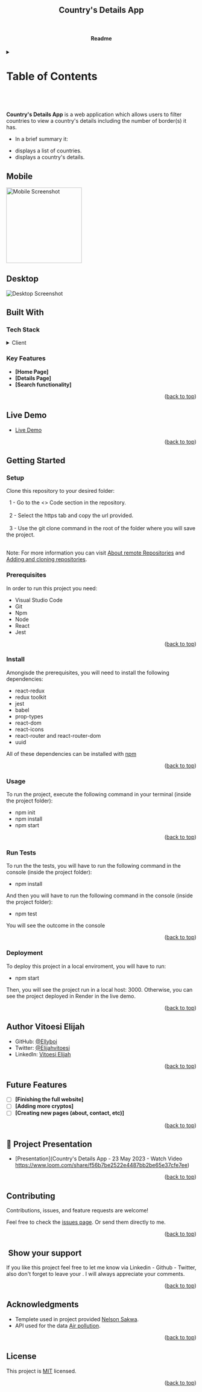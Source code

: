 <a name="readme-top"></a>

<div align="center">
  <h2><b>Country's Details App </b></h2>
   <h4><b>Readme</b></h4>

</div>

<!-- TABLE OF CONTENTS -->

<details>
  <summary>
    <h1> Table of Contents</h1>
  </summary>

- [ About the Project](#about-project)
  - [ Built With](#built-with)
    - [Tech Stack](#tech-stack)
    - [Key Features](#key-features)
  - [ Live Demo](#live-demo)
- [ Getting Started](#getting-started)
  - [Setup](#setup)
  - [Prerequisites](#prerequisites)
  - [Install](#install)
  - [Usage](#usage)
  - [Run tests](#run-tests)
  - [Deployment](#deployment)
- [ Authors](#authors)
- [ Future Features](#future-features)
- [ Contributing](#contributing)
- [ ️ Show your support](#support)
- [ Acknowledgements](#acknowledgements)
- [ FAQ](#faq)
- [ License](#license)
</details>


# <a name="about-project"></a>

**Country's Details App** is a web application which allows users to filter countries to view a country's details including the number of border(s) it has. 

- In a brief summary it: 
* displays a list of countries.
* displays a country's details.

## Mobile

<img src="https://i.ibb.co/k5LnZPk/cct-Mobile.png" alt="Mobile Screenshot" width="200">

## Desktop

<img src="https://i.ibb.co/NZ5LCw4/cct-Desktop.png" alt="Desktop Screenshot">


## Built With <a name="built-with"></a>

### Tech Stack <a name="tech-stack"></a>

<details>
    <summary>Client</summary>
    <ul>
        <li><a href="https://es.react.dev/">React</a></li>
        <li><a href="https://redux.js.org/">Redux</a></li>
        <li><a href="https://jestjs.io/">Jest (Testing)</a></li>
    </ul>
</details>


<!-- Features -->

### Key Features <a name="key-features"></a>


- **[Home Page]**
- **[Details Page]**
- **[Search functionality]**


<p align="right">(<a href="#readme-top">back to top</a>)</p>

<!-- LIVE DEMO -->

## Live Demo <a name="live-demo"></a>

- [Live Demo](https://www.loom.com/share/df65b6d1292846c88af2370c5ea6f109)

<p align="right">(<a href="#readme-top">back to top</a>)</p>

<!-- GETTING STARTED -->

## Getting Started <a name="getting-started"></a>


### Setup

Clone this repository to your desired folder: 

  1 - Go to the <> Code section in the repository. <br></br>
  2 - Select the https tab and copy the url provided. <br></br>
  3 - Use the git clone command in the root of the folder where you will save the project.<br></br>

Note: For more information you can visit <a href="https://docs.github.com/es/get-started/getting-started-with-git/about-remote-repositories" target="_blank">About remote Repositories</a> and <a href="https://docs.github.com/en/desktop/contributing-and-collaborating-using-github-desktop/adding-and-cloning-repositories/cloning-and-forking-repositories-from-github-desktop" target="_blank">Adding and cloning repositories</a>.

### Prerequisites

In order to run this project you need:
- Visual Studio Code
- Git
- Npm
- Node
- React
- Jest

<p align="right">(<a href="#readme-top">back to top</a>)</p>

### Install

Amongisde the prerequisites, you will need to install the following dependencies: 
- react-redux
- redux toolkit
- jest
- babel
- prop-types
- react-dom
- react-icons
- react-router and react-router-dom
- uuid

All of these dependencies can be installed with [npm](https://www.npmjs.com/)

<p align="right">(<a href="#readme-top">back to top</a>)</p>


### Usage <a name="usage"></a>

To run the project, execute the following command in your terminal (inside the project folder):

- npm init
- npm install
- npm start

<p align="right">(<a href="#readme-top">back to top</a>)</p>

### Run Tests <a name="run-tests"></a>

To run the the tests, you will have to run the following command in the console (inside the project folder): 

- npm install

And then you will have to run the following command in the console (inside the project folder): 

- npm test

You will see the outcome in the console

<p align="right">(<a href="#readme-top">back to top</a>)</p>


### Deployment <a name="deployment"></a>

To deploy this project in a local enviroment, you will have to run:

- npm start

Then, you will see the project run in a local host: 3000.
Otherwise, you can see the project deployed in Render in the live demo.

<p align="right">(<a href="#readme-top">back to top</a>)</p>

<!-- AUTHORS -->

## Author <a name="authors">Vitoesi Elijah</a>

  - GitHub: [@Ellyboi](https://github.com/Ellyboi)
  - Twitter: [@Elijahvitoesi](https://twitter.com/Elijahvitoesi)
  - LinkedIn: [Vitoesi Elijah](https://www.linkedin.com/in/vitoesi-elijah-61961611a/)

<p align="right">(<a href="#readme-top">back to top</a>)</p>

<!-- FUTURE FEATURES -->

## Future Features <a name="future-features"></a>


- [ ] **[Finishing the full website]**
- [ ] **[Adding more cryptos]**
- [ ] **[Creating new pages (about, contact, etc)]**

<p align="right">(<a href="#readme-top">back to top</a>)</p>


<!-- Project Presentation -->

## :movie_camera: Project Presentation <a name="project-presentation"></a>

- [Presentation](Country's Details App - 23 May 2023 - Watch Video https://www.loom.com/share/f56b7be2522e4487bb2be65e37cfe7ee)

<p align="right">(<a href="#readme-top">back to top</a>)</p>


<!-- CONTRIBUTING -->

## Contributing <a name="contributing"></a>

Contributions, issues, and feature requests are welcome!

Feel free to check the [issues page](). Or send them directly to me.

<p align="right">(<a href="#readme-top">back to top</a>)</p>

<!-- SUPPORT -->

## ️ Show your support <a name="support"></a>

If you like this project feel free to let me know via Linkedin - Github - Twitter, also don't forget to leave your ️. I will always appreciate your comments.

<p align="right">(<a href="#readme-top">back to top</a>)</p>

<!-- ACKNOWLEDGEMENTS -->

## Acknowledgments <a name="acknowledgements"></a>

- Templete used in project provided [Nelson Sakwa](https://www.behance.net/sakwadesignstudio).
- API used for the data [Air pollution](https://date.nager.at/api/).

<p align="right">(<a href="#readme-top">back to top</a>)</p>

<!-- LICENSE -->

## License <a name="license"></a>

This project is [MIT](./LICENSE(https://github.com/Ellyboi/react-capstone-project/blob/metricWebApp/LICENSE)) licensed.

<p align="right">(<a href="#readme-top">back to top</a>)</p>